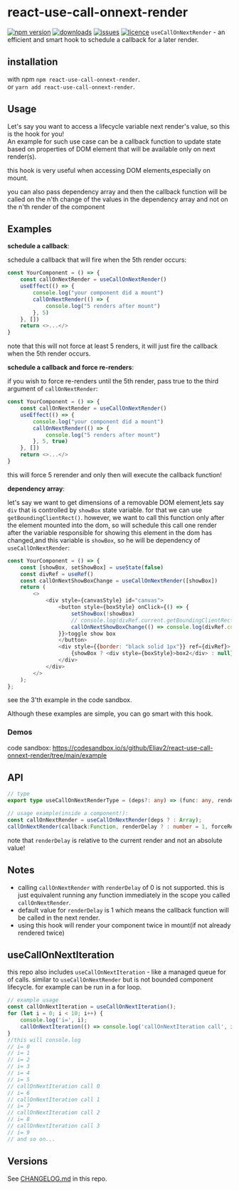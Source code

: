 # react-use-call-onnext-render

[![npm version](https://badge.fury.io/js/react-use-call-onnext-render.svg)](https://github.com/Eliav2/react-use-call-onnext-render)
[![downloads](https://img.shields.io/npm/dw/react-use-call-onnext-render)](https://www.npmjs.com/package/react-use-call-onnext-render)
[![issues](https://img.shields.io/github/issues/Eliav2/react-use-call-onnext-render)](https://github.com/Eliav2/react-use-call-onnext-render/issues)
[![licence](https://img.shields.io/npm/l/react-use-call-onnext-render)](https://github.com/Eliav2/react-use-call-onnext-render/blob/master/LICENSE)
`useCallOnNextRender` - an efficient and smart hook to schedule a callback for a later render.

## installation

with npm `npm react-use-call-onnext-render`.  
or `yarn add react-use-call-onnext-render`.

## Usage

Let's say you want to access a lifecycle variable next render's value, so this is the hook for you!  
An example for such use case can be a callback function to update state based on properties of DOM element that will be
available only on next render(s).

this hook is very useful when accessing DOM elements,especially on mount.

you can also pass dependency array and then the callback function will be called on the n'th change of the values in the
dependency array and not on the n'th render of the component

## Examples

**schedule a callback**:

schedule a callback that will fire when the 5th render occurs:

```js
const YourComponent = () => {
    const callOnNextRender = useCallOnNextRender()
    useEffect(() => {
        console.log("your component did a mount")
        callOnNextRender(() => {
            console.log("5 renders after mount")
        }, 5)
    }, [])
    return <>...</>
}
```

note that this will not force at least 5 renders, it will just fire the callback when the 5th render occurs.

**schedule a callback and force re-renders**:

if you wish to force re-renders until the 5th render, pass true to the third argument of `callOnNextRender`:

```js
const YourComponent = () => {
    const callOnNextRender = useCallOnNextRender()
    useEffect(() => {
        console.log("your component did a mount")
        callOnNextRender(() => {
            console.log("5 renders after mount")
        }, 5, true)
    }, [])
    return <>...</>
}
```

this will force 5 rerender and only then will execute the callback function!

**dependency array**:

let's say we want to get dimensions of a removable DOM element,lets say `div` that is controlled by `showBox` state
variable. for that we can use `getBoundingClientRect()`. however, we want to call this function only after the element 
mounted into the dom, so will schedule this call one render after the variable responsible for showing this element 
in the dom has changed,and this variable is `showBox`, so he will be dependency of `useCallOnNextRender`:

```js
const YourComponent = () => {
    const [showBox, setShowBox] = useState(false)
    const divRef = useRef()
    const callOnNextShowBoxChange = useCallOnNextRender([showBox])
    return (
        <>
            <div style={canvasStyle} id="canvas">
                <button style={boxStyle} onClick={() => {
                    setShowBox(!showBox)
                    // console.log(divRef.current.getBoundingClientRect()) - wrong value!
                    callOnNextShowBoxChange(() => console.log(divRef.current.getBoundingClientRect())) //right value
                }}>toggle show box
                </button>
                <div style={{border: "black solid 1px"}} ref={divRef}>
                    {showBox ? <div style={boxStyle}>box2</div> : null}
                </div>
            </div>
        </>
    );
};
```
see the 3'th example in the code sandbox.

Although these examples are simple, you can go smart with this hook.

### Demos

code sandbox: <https://codesandbox.io/s/github/Eliav2/react-use-call-onnext-render/tree/main/example>

## API

[comment]: <> (//@formatter:off)
```typescript
// type
export type useCallOnNextRenderType = (deps?: any) => (func: any, renderDelay?: number, forceRender?: boolean) => void;

// usage example(inside a component!):
const callOnNextRender = useCallOnNextRender(deps ? : Array);
callOnNextRender(callback:Function, renderDelay ? : number = 1, forceRender ? : boolean = false);
```
[comment]: <> (//@formatter:on)

note that `renderDelay` is relative to the current render and not an absolute value!

## Notes

- calling `callOnNextRender` with `renderDelay` of 0 is not supported. this is just equivalent running any function
  immediately in the scope you called `callOnNextRender`.
- default value for `renderDelay` is 1 which means the callback function will be called in the next render.
- using this hook will render your component twice in mount(if not already rendered twice)

## useCallOnNextIteration

this repo also includes `useCallOnNextIteration` - like a managed queue for of calls. similar to `useCallOnNextRender`
but is not bounded component lifecycle. for example can be run in a for loop.

```jsx
// example usage
const callOnNextIteration = useCallOnNextIteration();
for (let i = 0; i < 10; i++) {
    console.log('i=', i);
    callOnNextIteration(() => console.log('callOnNextIteration call', i), 5);
}
//this will console.log
// i= 0
// i= 1
// i= 2
// i= 3
// i= 4
// i= 5
// callOnNextIteration call 0
// i= 6
// callOnNextIteration call 1
// i= 7
// callOnNextIteration call 2
// i= 8
// callOnNextIteration call 3
// i= 9
// and so on...
```

## Versions

See [CHANGELOG.md](CHANGELOG.md) in this repo.
